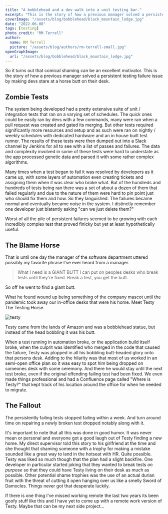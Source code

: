 ```yaml
---
title: "A bobblehead and a dev walk into a unit testing bar."
excerpt: "This is the story of how a previous manager solved a persistent testing failure issue by making devs stare at a horse butt on their desk."
coverImage: "/assets/blog/bobblehead/black_mountain_lodge.jpg"
date: "2022-06-08"
tags: [testing]
photo_credit: "RM Terrell"
author:
  name: RM Terrell
  picture: "/assets/blog/authors/rm-terrell-small.jpg"
openGraphImage:
  url: "/assets/blog/bobblehead/black_mountain_lodge.jpg"
---
```


So it turns out that comical shaming can be an excellent motivator. This is the story of how a previous manager solved a persistent testing failure issue by making devs stare at a horse butt on their desk.

## Zombie Tests

The system being developed had a pretty extensive suite of unit / integration tests that ran on a varying set of schedules. The quick ones could be easily ran by devs with a few commands, many were ran when a pull request was created and gated its merging. But other tests required significantly more resources and setup and as such were ran on nightly / weekly schedules with dedicated hardware and an in house built test runner. The results of these tests were then dumped out into a Slack channel by Jenkins for all to see with a list of passes and failures. The data and complexity involved in some of these tests were hard to understate as the app processed genetic data and parsed it with some rather complex algorithms.

Many times when a test began to fail it was resolved by developers as it came up, with some layers of automation even creating tickets and assigning them when it was clear who broke what. But of the hundreds and hundreds of tests being ran there was a set of about a dozen of them that failed regularly and due to the nature of them were hard to pin point just who should fix them and how. So they languished. The failures became normal and eventually became noise in the system. I distinctly remember one developer just blatantly asking "can we just delete them?"

Worst of all the pile of persistent failures seemed to be growing with each incredibly complex test that proved finicky but yet at least hypothetically useful.

## The Blame Horse

That is until one day the manager of the software department uttered possibly my favorite phrase I've ever heard from a manager.

> What I need is a GIANT BUTT I can put on peoples desks who break tests until they're fixed. Break a test, you get the butt.

So off he went to find a giant butt.

What he found wound up being something of the company mascot until the pandemic took away our in-office desks that were his home. Meet Testy The Testing Horse.

![testy](/assets/blog/bobblehead/testy.jpg)

Testy came from the lands of Amazon and was a bobblehead statue, but instead of the head bobbling it was his butt.

When a test running in automation broke, or the application build itself broke, when the culprit was identified who merged in the code that caused the failure, Testy was plopped in all his bobbling butt-headed glory onto that persons desk. Adding to the hilarity was that most of us worked in an semi-open office plan so it was easy to spot him being dropped on someones desk with some ceremony. And there he would stay until the next test broke, even if the original offending failing test had been fixed. We even made things professional and had a Confluence page called "Where is Testy?" that kept track of his location around the office for when he needed to migrate.

## The Fallout

The persistently failing tests stopped failing within a week. And turn around time on repairing a newly broken test dropped notably along with it.

It's important to note that all this was done in good humor. It was never mean or personal and everyone got a good laugh out of Testy finding a new home. My direct supervisor told this story to his girlfriend at the time and she thought that shaming someone with a trophy for making a mistake sounded like a great way to land in the hotseat with HR. Quite possible. Testy was liked so much though that the plan had a slight backfire. One developer in particular started joking that they wanted to break tests _on purpose_ so that they could have Testy living on their desk as much as possible. Other potential shame trophies was the use of an actual durian fruit with the threat of cutting it open hanging over us like a smelly Sword of Damocles. Things never got that desperate luckily.

If there is one thing I've missed working remote the last two years its been goofy stuff like this and I have yet to come up with a remote work version of Testy. Maybe that can be my next side project...
